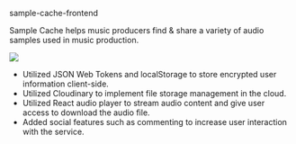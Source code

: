 sample-cache-frontend

Sample Cache helps music producers find & share a variety of audio samples used in music production.

<img src="https://images.app.goo.gl/4srnJRoRLhDpBJTc9" />

- Utilized JSON Web Tokens and localStorage to store encrypted user information client-side.
- Utilized Cloudinary to implement file storage management in the cloud.
-  Utilized React audio player to stream audio content and give user access to download the audio file.
- Added social features such as commenting to increase user interaction with the service.

